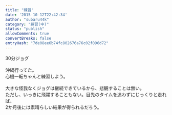```yaml
---
title: "練習"
date: '2015-10-12T22:42:34'
author: "subaru44k"
category: "練習(中)"
status: "publish"
allowComments: true
convertBreaks: false
entryHash: "7de08ee6b74fc802676a76c02f096d72"
---
```

30分ジョグ<br>
<br>
沖縄行ってた。<br>
心機一転ちゃんと練習しよう。<br>
<br>
大きな怪我なくジョグは継続できているから、悲観することは無い。<br>
ただし、いっきに飛躍することもない。目先のタイムを追わずにじっくりと走れば、<br>
2か月後には素晴らしい結果が得られるだろう。
